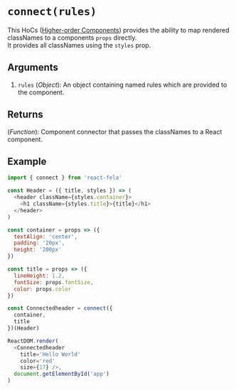 # `connect(rules)`

This HoCs ([Higher-order Components](https://medium.com/@dan_abramov/mixins-are-dead-long-live-higher-order-components-94a0d2f9e750#.njbld18x8)) provides the ability to map rendered classNames to a components `props` directly.<br>
It provides all classNames using the `styles` prop.

## Arguments
1. `rules` (*Object*): An object containing named rules which are provided to the component.

## Returns
(*Function*): Component connector that passes the classNames to a React component.

## Example
```javascript
import { connect } from 'react-fela'

const Header = ({ title, styles }) => (
  <header className={styles.container}>
    <h1 className={styles.title}>{title}</h1>
  </header>
)

const container = props => ({
  textAlign: 'center',
  padding: '20px',
  height: '200px'
})

const title = props => ({
  lineHeight: 1.2,
  fontSize: props.fontSize,
  color: props.color
})

const Connectedheader = connect({
  container,
  title
})(Header)

ReactDOM.render(
  <Connectedheader
    title='Hello World'
    color='red'
    size={17} />,
  document.getElementById('app')
)
```
